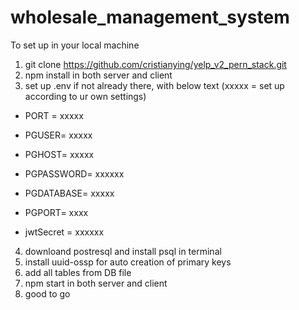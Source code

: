 # wholesale_management_system

To set up in your local machine

1. git clone https://github.com/cristianying/yelp_v2_pern_stack.git
2. npm install in both server and client
3. set up .env if not already there, with below text (xxxxx = set up according to ur own settings)

- PORT = xxxxx
- PGUSER= xxxxx
- PGHOST= xxxxx
- PGPASSWORD= xxxxxx
- PGDATABASE= xxxxx
- PGPORT= xxxx

- jwtSecret = xxxxxx

4. downloand postresql and install psql in terminal
5. install uuid-ossp for auto creation of primary keys
6. add all tables from DB file
7. npm start in both server and client
8. good to go
